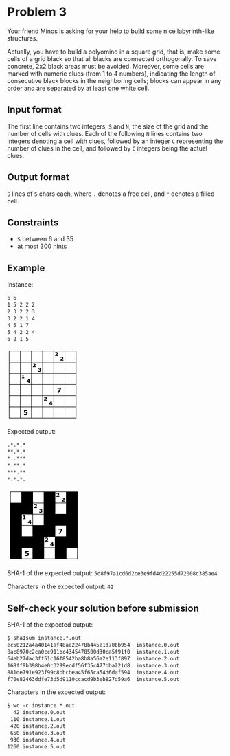 # Problem 3

Your friend Minos is asking for your help to build some nice labyrinth-like structures.

Actually, you have to build a polyomino in a square grid, that is, make some cells of a grid black so that all blacks are connected orthogonally.
To save concrete, 2x2 black areas must be avoided.
Moreover, some cells are marked with numeric clues (from 1 to 4 numbers), indicating the length of consecutive black blocks in the neighboring cells;
blocks can appear in any order and are separated by at least one white cell.


## Input format

The first line contains two integers, `S` and `N`, the size of the grid and the number of cells with clues.
Each of the following `N` lines contains two integers denoting a cell with clues, followed by an integer `C` representing the number of clues in the cell, and followed by `C` integers being the actual clues.


## Output format

`S` lines of `S` chars each, where `.` denotes a free cell, and `*` denotes a filled cell.


## Constraints

* `S` between 6 and 35
* at most 300 hints


## Example

Instance:

```
6 6
1 5 2 2 2
2 3 2 2 3
3 2 2 1 4
4 5 1 7
5 4 2 2 4
6 2 1 5
```

![instance](example-in.png "Example instance")

Expected output:

```
.*.*.*
**.*.*
*..***
*.**.*
***.**
*.*.*.
```

![output](example-out.png "Example output")

SHA-1 of the expected output: `5d8f97a1cd6d2ce3e9fd4d22255d72008c385ae4`

Characters in the expected output: `42`


## Self-check your solution before submission

SHA-1 of the expected output:

```
$ sha1sum instance.*.out
ec50212a4a40141af48ae22478b445e1d70bb954  instance.0.out
8ac8970c2ca0cc911bc4345478500d30ca5f91f0  instance.1.out
64eb27dac3ff51c16f8542ba8b8a56a2e113f897  instance.2.out
168ff9b398b4e0c3299ecdf56f35c477bba221d8  instance.3.out
881de791e923f99c8bbcbea45f65ca54d6daf594  instance.4.out
f70e82463ddfe73d5d9110ccacd9b3eb827d59a6  instance.5.out
```

Characters in the expected output:

```
$ wc -c instance.*.out
  42 instance.0.out
 110 instance.1.out
 420 instance.2.out
 650 instance.3.out
 930 instance.4.out
1260 instance.5.out
```

